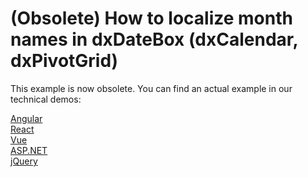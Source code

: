 # (Obsolete) How to localize month names in dxDateBox (dxCalendar, dxPivotGrid)

This example is now obsolete. You can find an actual example in our technical demos:

[Angular](https://js.devexpress.com/Demos/WidgetsGallery/Demo/Localization/UsingIntl/Angular/Light/)<br/>
[React](https://js.devexpress.com/Demos/WidgetsGallery/Demo/Localization/UsingIntl/React/Light/)<br/>
[Vue](https://js.devexpress.com/Demos/WidgetsGallery/Demo/Localization/UsingIntl/Vue/Light/)<br/>
[ASP.NET](https://js.devexpress.com/Demos/WidgetsGallery/Demo/Localization/UsingIntl/NetCore/Light/)<br/>
[jQuery](https://js.devexpress.com/Demos/WidgetsGallery/Demo/Localization/UsingIntl/jQuery/Light/)<br/>
